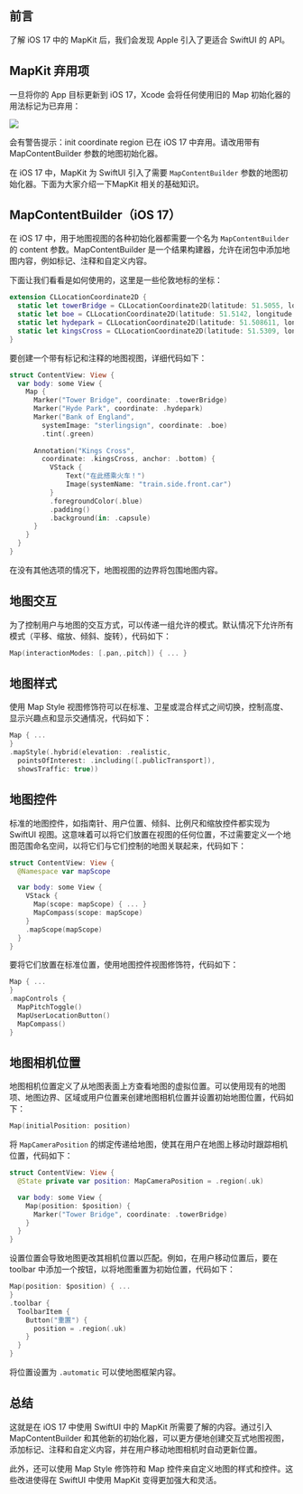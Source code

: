 ## 前言

了解 iOS 17 中的 MapKit 后，我们会发现 Apple 引入了更适合 SwiftUI 的 API。

## MapKit 弃用项

一旦将你的 App 目标更新到 iOS 17，Xcode 会将任何使用旧的 Map 初始化器的用法标记为已弃用：

![](https://files.mdnice.com/user/17787/e99b3a8b-50af-474d-9cc5-5b5b2bbdfb46.png)

会有警告提示：init coordinate region 已在 iOS 17 中弃用。请改用带有 MapContentBuilder 参数的地图初始化器。

在 iOS 17 中，MapKit 为 SwiftUI 引入了需要 `MapContentBuilder` 参数的地图初始化器。下面为大家介绍一下MapKit 相关的基础知识。

## MapContentBuilder（iOS 17）

在 iOS 17 中，用于地图视图的各种初始化器都需要一个名为 `MapContentBuilder` 的 content 参数。MapContentBuilder 是一个结果构建器，允许在闭包中添加地图内容，例如标记、注释和自定义内容。

下面让我们看看是如何使用的，这里是一些伦敦地标的坐标：

```swift
extension CLLocationCoordinate2D {
  static let towerBridge = CLLocationCoordinate2D(latitude: 51.5055, longitude: -0.075406)
  static let boe = CLLocationCoordinate2D(latitude: 51.5142, longitude: -0.0885)
  static let hydepark = CLLocationCoordinate2D(latitude: 51.508611, longitude: -0.163611)
  static let kingsCross = CLLocationCoordinate2D(latitude: 51.5309, longitude: -0.1233)
}
```

要创建一个带有标记和注释的地图视图，详细代码如下：

```swift
struct ContentView: View {
  var body: some View {
    Map {
      Marker("Tower Bridge", coordinate: .towerBridge)
      Marker("Hyde Park", coordinate: .hydepark)
      Marker("Bank of England", 
        systemImage: "sterlingsign", coordinate: .boe)
        .tint(.green)
    
      Annotation("Kings Cross", 
        coordinate: .kingsCross, anchor: .bottom) {
          VStack {
              Text("在此搭乘火车！")
              Image(systemName: "train.side.front.car")
          }
          .foregroundColor(.blue)
          .padding()
          .background(in: .capsule)
      }
    }
  }
}
```

在没有其他选项的情况下，地图视图的边界将包围地图内容。

## 地图交互

为了控制用户与地图的交互方式，可以传递一组允许的模式。默认情况下允许所有模式（平移、缩放、倾斜、旋转），代码如下：

```swift
Map(interactionModes: [.pan,.pitch]) { ... }
```

## 地图样式

使用 Map Style 视图修饰符可以在标准、卫星或混合样式之间切换，控制高度、显示兴趣点和显示交通情况，代码如下：

```swift
Map { ...
}
.mapStyle(.hybrid(elevation: .realistic,
  pointsOfInterest: .including([.publicTransport]), 
  showsTraffic: true))
```

## 地图控件

标准的地图控件，如指南针、用户位置、倾斜、比例尺和缩放控件都实现为 SwiftUI 视图。这意味着可以将它们放置在视图的任何位置，不过需要定义一个地图范围命名空间，以将它们与它们控制的地图关联起来，代码如下：

```swift
struct ContentView: View {
  @Namespace var mapScope

  var body: some View {
    VStack {
      Map(scope: mapScope) { ... }
      MapCompass(scope: mapScope)
    }
    .mapScope(mapScope)
  }
}
```

要将它们放置在标准位置，使用地图控件视图修饰符，代码如下：

```swift
Map { ...
}
.mapControls {
  MapPitchToggle()
  MapUserLocationButton()
  MapCompass()
}
```

## 地图相机位置

地图相机位置定义了从地图表面上方查看地图的虚拟位置。可以使用现有的地图项、地图边界、区域或用户位置来创建地图相机位置并设置初始地图位置，代码如下：

```swift
Map(initialPosition: position)
```

将 `MapCameraPosition` 的绑定传递给地图，使其在用户在地图上移动时跟踪相机位置，代码如下：

```swift
struct ContentView: View {
  @State private var position: MapCameraPosition = .region(.uk)

  var body: some View {
    Map(position: $position) {
      Marker("Tower Bridge", coordinate: .towerBridge)
    }
  }
}
```

设置位置会导致地图更改其相机位置以匹配。例如，在用户移动位置后，要在 toolbar 中添加一个按钮，以将地图重置为初始位置，代码如下：

```swift
Map(position: $position) { ...
}
.toolbar {
  ToolbarItem {
    Button("重置") {
      position = .region(.uk)
    }
  }
}
```

将位置设置为 `.automatic` 可以使地图框架内容。

## 总结

这就是在 iOS 17 中使用 SwiftUI 中的 MapKit 所需要了解的内容。通过引入 MapContentBuilder 和其他新的初始化器，可以更方便地创建交互式地图视图，添加标记、注释和自定义内容，并在用户移动地图相机时自动更新位置。

此外，还可以使用 Map Style 修饰符和 Map 控件来自定义地图的样式和控件。这些改进使得在 SwiftUI 中使用 MapKit 变得更加强大和灵活。